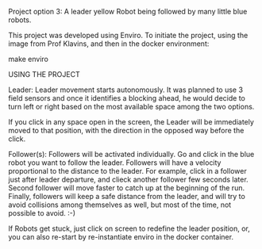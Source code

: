 Project option 3: A leader yellow Robot being followed by many little blue robots.

This project was developed using Enviro. To initiate the project, using the image from Prof Klavins, and then in the docker environment:

make
enviro

USING THE PROJECT

Leader:
Leader movement starts autonomously. It was planned to use 3 field sensors and once it identifies a blocking ahead, he would decide to turn left or right based on the most available space among the two options.

If you click in any space open in the screen, the Leader will be immediately moved to that position, with the direction in the opposed way before the click.


Follower(s):
Followers will be activated individually.
Go and click in the blue robot you want to follow the leader.
Followers will have a velocity proportional to the distance to the leader. For example, click in a follower just after leader departure, and clieck another follower few seconds later. Second follower will move faster to catch up at the beginning of the run.
Finally, followers will keep a safe distance from the leader, and will try to avoid collisions among themselves as well, but most of the time, not possible to avoid. :-)


If Robots get stuck, just click on screen to redefine the leader position, or, you can also re-start by re-instantiate enviro in the docker container.
